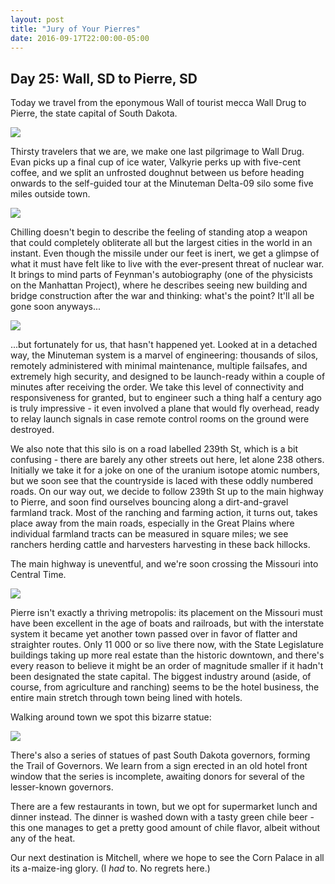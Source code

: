 ```yaml
---
layout: post
title: "Jury of Your Pierres"
date: 2016-09-17T22:00:00-05:00
---
```


## Day 25: Wall, SD to Pierre, SD

Today we travel from the eponymous Wall of tourist mecca Wall Drug to Pierre, the state capital of South Dakota.

![](https://lh3.googleusercontent.com/wsOxC-E2i2tVa-4gak25fZbsbHNPq-aCGEEEY8lVrvsk1EZ4tbaE-veaX-7_VQyJRObBXNBnQGnPo-uGjD-RWLdkQAxFrdPv0MxBg39i3taEy98OImzVQdT9kg8h9pMdV5y6QjDyKcV_FfgEWoOblhxOkdCfIJXhhLgvrHowSogWlgYCy7Wah-eUCRvA7hsJ91ifUWp2ZKKP6I_Zj5nx-LS1Sbv_s7bx4WA22WYg40rkX1sjNDqccmLKp6a_s58lxj65cYvcNqiA_2KcJAk-1459C1ShH1szP30siQJPM1DUijz8ZqdZEQooQbJHQKC248NEZ85N4zlh1TWfZ7OksTvV_JtaM_tUHth8dUlyZPCl72fQXi3cdDL1NJx3uMHBPBxuXR02jmmQNrzHeqktKzmSrFN6RcSGITFrXIjEBsk4nXGdMqJtNJllGAuz9xpq8IUoSatNKWfdUNqxHLnUd0KSSWxNWrkCrYYMRzvwR8ABYm_rBNWsql83q0GFnpnkqp_pDkruBBkkTene3H5obUjeF3IFd74gH2tpvNZZ5jVa03_CwoqDkA4WaskyRlfpGpWOC6zKaSr_O2DewFdH3dE2HumpnaX72QAFq2F8zAxJ=w1413-h799-no)

Thirsty travelers that we are, we make one last pilgrimage to Wall Drug.  Evan picks up a final cup of ice water, Valkyrie perks up with five-cent coffee, and we split an unfrosted doughnut between us before heading onwards to the self-guided tour at the Minuteman Delta-09 silo some five miles outside town.

![](https://lh3.googleusercontent.com/Nv3GyyRbyKTIyleWTH1trI6R3xBJESolQJEy5Tsfn5HUhH9PzErjXcFfA8nFFNx9lFFpmmRTum_zyr4k_mLhIjEGGU2wTVSVCujmOJo8A8rJOuDpHrfjffV5cwDV12xfUxMIZwQleRQr87puJORDLRXXnr5PXSDA2pl5EenvkpILl2OPDIAB1m898fHeniNribveqXX9Hmt606A29HgRE2wJisU1AkhI9Oo6ZqnAkxiO62fyrWmrvDYeHv09gYVQmECizTokDVbab1zSE2LJDsgXTJggyBD0CIO1MyR-7nZxP8bp2LAQLOEsWHH-GrnGIwJI7e7c8hVGfQPoEC_cPxdAtUA8FX20aXOk6jrjT1yDipMO4WTr_zk0hqwsvxhYpHuKt-CHHrACl8fYbce_ot0MKfXX4ScLoI2L90dsEnjOmeIGuvw7SY8sY8F9p3Kn5RdauKgQ0Q-IH91HsqNiecmCcwUSuEED7F6t8pUvK5mXDGVz5f0jIzWovJhAcPEO3TYx4tWmFaIRICE8aT_RmbeOFik9Dg2ym68belC1a8-nIakCPJuh1jWQoo7cSt8xFqaTbMNx-ZwkS-V7nQV528TtpdDH2DAaBUhLeiKKu5A=w452-h800-no)

Chilling doesn't begin to describe the feeling of standing atop a weapon that could completely obliterate all but the largest cities in the world in an instant.  Even though the missile under our feet is inert, we get a glimpse of what it must have felt like to live with the ever-present threat of nuclear war.  It brings to mind parts of Feynman's autobiography (one of the physicists on the Manhattan Project), where he describes seeing new building and bridge construction after the war and thinking: what's the point?  It'll all be gone soon anyways...

![](https://lh3.googleusercontent.com/2BOQ6sZwC93punVbJVOIOOhJAjgNlQMYVUlmN7Gtx2Wq4eEFqBKTWawhqmO8w6YVd9NZTnJCvS7OfBBCgs5ATtbf0euQSKo0xPZlazYEZIiDER3eB8XiBvlXn07u7leYpY5qUZydLMlb5QXor9ozXaJqVzYXgOsrSwFz9u-w65-M-HUZhKjPduIcquamxMjR0yZPCtpz2EYB3wwaFCBzYa1ABjhDBbQXTNL7x7Rl1rgf30waJ0E_3f0T0CHgKsVQShW-REsgl14zFqOVwe1d7uSri4MbWxCP7rX8ubCPdW_gYv4Oc2Jm_RfQpTyhybdb507nP42eGJBhWY1R-j1zHL2bYyrYIJJEYJrEFhTQEwnPwRrSTMeVdtNpOeqIH02Twf6kOZ0DkhMKTLg1kPL6ZWCC6EPTAu68SiU3tqrLK5iEfGNuOg8fcbbCgTNL8GkcyrY20xNKLhrIQ1gpyG6lijwDR4-kfoi9ecrbLznkOtR6bHuOz8or_Vdk6zVY8ZNLzGR1t5mci3m3bC7b9yPR47DQtqiz64ud5_BVdO7TYY5DRYSFqX0ZvRYn7HxjWhfYBKNWRpmLavTtTxZDWnoSrTbsNU4P76N1NUFWfWQcgL0=w452-h800-no)

...but fortunately for us, that hasn't happened yet.  Looked at in a detached way, the Minuteman system is a marvel of engineering: thousands of silos, remotely administered with minimal maintenance, multiple failsafes, and extremely high security, and designed to be launch-ready within a couple of minutes after receiving the order.  We take this level of connectivity and responsiveness for granted, but to engineer such a thing half a century ago is truly impressive - it even involved a plane that would fly overhead, ready to relay launch signals in case remote control rooms on the ground were destroyed.

We also note that this silo is on a road labelled 239th St, which is a bit confusing - there are barely any other streets out here, let alone 238 others.  Initially we take it for a joke on one of the uranium isotope atomic numbers, but we soon see that the countryside is laced with these oddly numbered roads.  On our way out, we decide to follow 239th St up to the main highway to Pierre, and soon find ourselves bouncing along a dirt-and-gravel farmland track.  Most of the ranching and farming action, it turns out, takes place away from the main roads, especially in the Great Plains where individual farmland tracts can be measured in square miles; we see ranchers herding cattle and harvesters harvesting in these back hillocks.

The main highway is uneventful, and we're soon crossing the Missouri into Central Time.

![](https://lh3.googleusercontent.com/3LIZxfvKLXGypwTmucyRX5_TPKC5As_yhsdDupn7xWzFqU4BTBU2UPdTYcvgpj_N0SmHfuKsiJKGTKSnV0M4KrtRQSAgKw66iIcWT01qfa6HCAevvui2VmIurIVYLYD6JWqoPdr0oQFcLW31b5AVV4847PMLa9bpZ3HkZCINEvFjpci518BZPH0OUuKJKa2UXk_5PpSUFodbP3Oh1uq6RaFS4GblvKdk4OAv6VNasjcVwxrjGxL0ZACcNQwPYcf3fCR7-bVDxfnM-o4KYIVmIPsbCGXL43Oo-1Th7XI_6fwo8yICA-cqMhrRStJK3JOhBOVySBqQw-GGj4Tw4lA5RO_6FqWAWZTgTLmKoEqbkh5qAsldObGFTZ2Us1G4RaE_U4C2EueYD8anoAdZiUdbsEJ1OX1rNZmiZmIAxco5ayjYOX8Ua9pY6ZtwtD8AzxMGYd9fwEMn_7eYwDl1qcqA83aer6tq_LLc1ifAOV4bdiRzTPrRUe7l_MD3dRPKRZMDoGdsUzMqucO6LUwWphyAVa6O5GFaV6u3XuXM4gXdOrCyZsmv0zzRUHkI4M1zm1dZgYu2btNSh0Mp-96xlj5kRGR3I9okOjyWDb5aw2lQiYHP=w1413-h799-no)

Pierre isn't exactly a thriving metropolis: its placement on the Missouri must have been excellent in the age of boats and railroads, but with the interstate system it became yet another town passed over in favor of flatter and straighter routes.  Only 11 000 or so live there now, with the State Legislature buildings taking up more real estate than the historic downtown, and there's every reason to believe it might be an order of magnitude smaller if it hadn't been designated the state capital.  The biggest industry around (aside, of course, from agriculture and ranching) seems to be the hotel business, the entire main stretch through town being lined with hotels.

Walking around town we spot this bizarre statue:

![](https://lh3.googleusercontent.com/gSSfozicbjuGj1SCt-fa9Z-pBB1akEmZO6Hetv4xdIf99bdug82HD1XVdhSJElCkhJuJx6UxXOMzQiPfoZUOFe4r2QtQOIxodEr5WBHLt2LogL52pQPVMuNCoxe5-KTXkfpvjoFfvt4ExjFxBUju_l9o97eXS1iUXM8Uw2TTxC9ERDlARuZx8rn5r_fhrLwihVnY9HhZPfq3XXHPsRJ0Rs6Hw6Sc6HdNDLa0XDlJX0IdsOgCKsCubRXSE0hKDvauRa_15xWhOy17-5ERg-NnSOusEAa66pUNm4hXGmldwKmEwQlmGy6PZgpHmCTP7q_oOv7vLgsQy3o6DUDuU6MrYsLe8Q2jUtBbF_qJYMWdgciD90J2MV2Ypo4-imojJOKVLGtGqhq3WRxer3_kPCcGY6XKxzg-kTjRQ-UruDwA1RBihKrwl4sEpeqilhZQEZcMclf5TxIhX5RjgX2wXjP4_jWhq1D4ZIkqQGTQBmgqVOItbJTvKag7aoEueRXMiPb0lc7pk2oqvvHVhBgAFW_StUIbIkzuRZFQEDo0B9v0lhzd0m_0CsuXKgonfsqM8Bv5mc5M8VbQ5yMSxX75KIx4pnPXYXaKewyMnQ3DDjbGAUg=w452-h800-no)

There's also a series of statues of past South Dakota governors, forming the Trail of Governors.  We learn from a sign erected in an old hotel front window that the series is incomplete, awaiting donors for several of the lesser-known governors.

There are a few restaurants in town, but we opt for supermarket lunch and dinner instead.  The dinner is washed down with a tasty green chile beer - this one manages to get a pretty good amount of chile flavor, albeit without any of the heat.

Our next destination is Mitchell, where we hope to see the Corn Palace in all its a-maize-ing glory.  (I *had* to.  No regrets here.)
